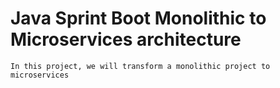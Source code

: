 # Java Sprint Boot Monolithic to Microservices architecture

```
In this project, we will transform a monolithic project to microservices
```